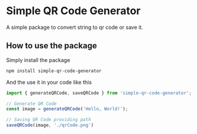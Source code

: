 # Simple QR Code Generator

A simple package to convert string to qr code or save it.

## How to use the package

Simply install the package

```bash
npm install simple-qr-code-generator
```

And the use it in your code like this

```JavaScript
import { generateQRCode, saveQRCode } from 'simple-qr-code-generator';

// Generate QR Code
const image = generateQRCode('Hello, World!');

// Saving QR Code providing path
saveQRCode(image, './qrCode.png')
```
